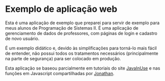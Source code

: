 # Exemplo de aplicação web

Esta é uma aplicação de exemplo que preparei para servir de exemplo para meus alunos de Programação de Sistemas II. É uma aplicação de gerenciamento de dados de professores, com páginas de login e cadastro de novo usuário.

É um exemplo didático e, devido às simplificações para torná-lo mais fácil de entender, não possui todos os tratamentos necessários (principalmente na parte de segurança) para ser colocado em produção.

Esta aplicação se baseou parcialmente em tutoriais do site [JavaInUse](https://www.javainuse.com/spring/boot-jwt-mysql) e nas funções em Javascript compartilhadas por [Jonathan](https://jonathanmh.com/example-json-web-tokens-vanilla-javascript/).